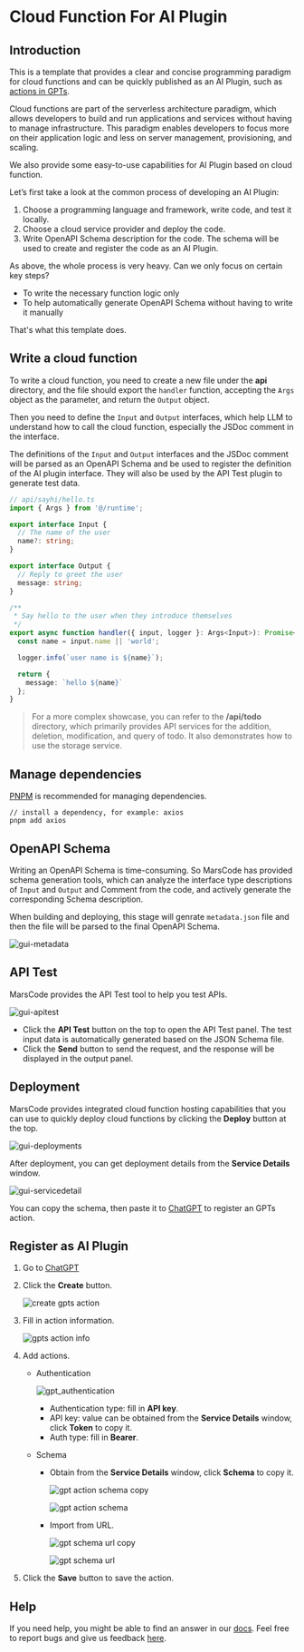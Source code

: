 # Cloud Function For AI Plugin

## Introduction

This is a template that provides a clear and concise programming paradigm for cloud functions and can be quickly published as an AI Plugin, such as [actions in GPTs](https://platform.openai.com/docs/actions/introduction).

Cloud functions are part of the serverless architecture paradigm, which allows developers to build and run applications and services without having to manage infrastructure. This paradigm enables developers to focus more on their application logic and less on server management, provisioning, and scaling.

We also provide some easy-to-use capabilities for AI Plugin based on cloud function.

Let’s first take a look at the common process of developing an AI Plugin:

1. Choose a programming language and framework, write code, and test it locally.
2. Choose a cloud service provider and deploy the code.
3. Write OpenAPI Schema description for the code. The schema will be used to create and register the code as an AI Plugin.

As above, the whole process is very heavy. Can we only focus on certain key steps?

- To write the necessary function logic only
- To help automatically generate OpenAPI Schema without having to write it manually

That's what this template does.

## Write a cloud function

To write a cloud function, you need to create a new file under the **api** directory, and the file should export the `handler` function, accepting the `Args` object as the parameter, and return the `Output` object.

Then you need to define the `Input` and `Output` interfaces, which help LLM to understand how to call the cloud function, especially the JSDoc comment in the interface.

The definitions of the `Input` and `Output` interfaces and the JSDoc comment will be parsed as an OpenAPI Schema and be used to register the definition of the AI plugin interface. They will also be used by the API Test plugin to generate test data.

```ts
// api/sayhi/hello.ts
import { Args } from '@/runtime';

export interface Input {
  // The name of the user
  name?: string;
}

export interface Output {
  // Reply to greet the user
  message: string;
}

/**
 * Say hello to the user when they introduce themselves
 */
export async function handler({ input, logger }: Args<Input>): Promise<Output> {
  const name = input.name || 'world';

  logger.info(`user name is ${name}`);

  return {
    message: `hello ${name}`
  };
}
```

> For a more complex showcase, you can refer to the **/api/todo** directory, which primarily provides API services for the addition, deletion, modification, and query of todo. It also demonstrates how to use the storage service.

## Manage dependencies

[PNPM](https://pnpm.io/) is recommended for managing dependencies.

```
// install a dependency, for example: axios
pnpm add axios
```

## OpenAPI Schema

Writing an OpenAPI Schema is time-consuming. So MarsCode has provided schema generation tools, which can analyze the interface type descriptions of `Input` and `Output` and Comment from the code, and actively generate the corresponding Schema description.

When building and deploying, this stage will genrate `metadata.json` file and then the file will be parsed to the final OpenAPI Schema.

![gui-metadata](https://lf-cdn.marscode.com/obj/eden-sg/ljhwz_lkpkbvsj/ljhwZthlaukjlkulzlp/project_template/prod/7d6e3ca29fb509d11886b18e66e3d19cf5502613/images/cloud_function_baas_nodejs/metadata.jpeg)

## API Test

MarsCode provides the API Test tool to help you test APIs.

![gui-apitest](https://lf-cdn.marscode.com/obj/eden-sg/ljhwz_lkpkbvsj/ljhwZthlaukjlkulzlp/project_template/prod/7d6e3ca29fb509d11886b18e66e3d19cf5502613/images/cloud_function_baas_nodejs/gui_apitest.png)

- Click the **API Test** button on the top to open the API Test panel. The test input data is automatically generated based on the JSON Schema file.
- Click the **Send** button to send the request, and the response will be displayed in the output panel.

## Deployment

MarsCode provides integrated cloud function hosting capabilities that you can use to quickly deploy cloud functions by clicking the **Deploy** button at the top.

![gui-deployments](https://lf-cdn.marscode.com/obj/eden-sg/ljhwz_lkpkbvsj/ljhwZthlaukjlkulzlp/project_template/prod/7d6e3ca29fb509d11886b18e66e3d19cf5502613/images/cloud_function_baas_nodejs/gui_deployments.png)

After deployment, you can get deployment details from the **Service Details** window.

![gui-servicedetail](https://lf-cdn.marscode.com/obj/eden-sg/ljhwz_lkpkbvsj/ljhwZthlaukjlkulzlp/project_template/prod/7d6e3ca29fb509d11886b18e66e3d19cf5502613/images/cloud_function_baas_nodejs/gui_servicedetail.png)

You can copy the schema, then paste it to [ChatGPT](https://chat.openai.com/gpts) to register an GPTs action.

## Register as AI Plugin

1. Go to [ChatGPT](https://chat.openai.com/gpts)

2. Click the **Create** button.

   ![create gpts action](https://lf-cdn.marscode.com/obj/eden-sg/ljhwz_lkpkbvsj/ljhwZthlaukjlkulzlp/project_template/prod/7d6e3ca29fb509d11886b18e66e3d19cf5502613/images/cloud_function_baas_nodejs/gpt_create_action.jpeg)

3. Fill in action information.

   ![gpts action info](https://lf-cdn.marscode.com/obj/eden-sg/ljhwz_lkpkbvsj/ljhwZthlaukjlkulzlp/project_template/prod/7d6e3ca29fb509d11886b18e66e3d19cf5502613/images/cloud_function_baas_nodejs/gpt_action_info.jpeg)

4. Add actions.

   - Authentication

     ![gpt_authentication](https://lf-cdn.marscode.com/obj/eden-sg/ljhwz_lkpkbvsj/ljhwZthlaukjlkulzlp/project_template/prod/7d6e3ca29fb509d11886b18e66e3d19cf5502613/images/cloud_function_baas_nodejs/gpt_authentication.jpeg)

     - Authentication type: fill in **API key**.
     - API key: value can be obtained from the **Service Details** window, click **Token** to copy it.
     - Auth type: fill in **Bearer**.

   - Schema

     - Obtain from the **Service Details** window, click **Schema** to copy it.

       ![gpt action schema copy](https://lf-cdn.marscode.com/obj/eden-sg/ljhwz_lkpkbvsj/ljhwZthlaukjlkulzlp/project_template/prod/7d6e3ca29fb509d11886b18e66e3d19cf5502613/images/cloud_function_baas_nodejs/gpt_action_schema_copy.jpeg)

       ![gpt action schema](https://lf-cdn.marscode.com/obj/eden-sg/ljhwz_lkpkbvsj/ljhwZthlaukjlkulzlp/project_template/prod/7d6e3ca29fb509d11886b18e66e3d19cf5502613/images/cloud_function_baas_nodejs/gpt_action_schema.jpeg)

     - Import from URL.

       ![gpt schema url copy](https://lf-cdn.marscode.com/obj/eden-sg/ljhwz_lkpkbvsj/ljhwZthlaukjlkulzlp/project_template/prod/7d6e3ca29fb509d11886b18e66e3d19cf5502613/images/cloud_function_baas_nodejs/gpt_schema_url_copy.jpeg)

       ![gpt schema url](https://lf-cdn.marscode.com/obj/eden-sg/ljhwz_lkpkbvsj/ljhwZthlaukjlkulzlp/project_template/prod/7d6e3ca29fb509d11886b18e66e3d19cf5502613/images/cloud_function_baas_nodejs/gpt_schema_url.jpeg)

5. Click the **Save** button to save the action.

## Help

If you need help, you might be able to find an answer in our [docs](https://docs.marscode.com/). Feel free to report bugs and give us feedback [here](https://discord.gg/qtVMXEDbRw).
